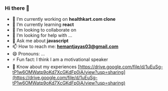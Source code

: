 ### Hi there 👋


- 🔭 I’m currently working on **healthkart.com clone**
- 🌱 I’m currently learning **react**
- 👯 I’m looking to collaborate on 
- 🤔 I’m looking for help with ...
- 💬 Ask me about **javascript**
- 📫 How to reach me: **hemantjayas03@gmail.com**
- 😄 Pronouns: ...
- ⚡ Fun fact: I think I am a motivational speaker
- 📄 Know about my experiences [https://drive.google.com/file/d/1uEuSg-tP1w6OMWatp9oKd7XcGKdFp0jA/view?usp=sharing](https://drive.google.com/file/d/1uEuSg-tP1w6OMWatp9oKd7XcGKdFp0jA/view?usp=sharing)



